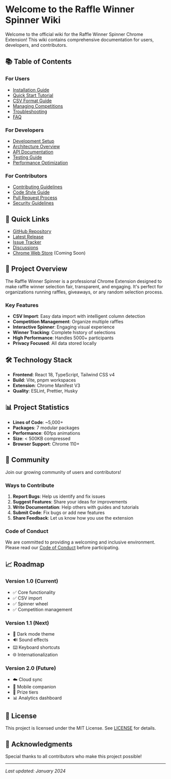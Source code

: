 # Welcome to the Raffle Winner Spinner Wiki

Welcome to the official wiki for the Raffle Winner Spinner Chrome Extension! This wiki contains comprehensive documentation for users, developers, and contributors.

## 📚 Table of Contents

### For Users
- [Installation Guide](Installation-Guide)
- [Quick Start Tutorial](Quick-Start)
- [CSV Format Guide](CSV-Format-Guide)
- [Managing Competitions](Managing-Competitions)
- [Troubleshooting](Troubleshooting)
- [FAQ](FAQ)

### For Developers
- [Development Setup](Development-Setup)
- [Architecture Overview](Architecture-Overview)
- [API Documentation](API-Documentation)
- [Testing Guide](Testing-Guide)
- [Performance Optimization](Performance-Optimization)

### For Contributors
- [Contributing Guidelines](Contributing-Guidelines)
- [Code Style Guide](Code-Style-Guide)
- [Pull Request Process](Pull-Request-Process)
- [Security Guidelines](Security-Guidelines)

## 🚀 Quick Links

- [GitHub Repository](https://github.com/CodingButter/raffle-spinner)
- [Latest Release](https://github.com/CodingButter/raffle-spinner/releases/latest)
- [Issue Tracker](https://github.com/CodingButter/raffle-spinner/issues)
- [Discussions](https://github.com/CodingButter/raffle-spinner/discussions)
- [Chrome Web Store](#) (Coming Soon)

## 🎯 Project Overview

The Raffle Winner Spinner is a professional Chrome Extension designed to make raffle winner selection fair, transparent, and engaging. It's perfect for organizations running raffles, giveaways, or any random selection process.

### Key Features

- **CSV Import**: Easy data import with intelligent column detection
- **Competition Management**: Organize multiple raffles
- **Interactive Spinner**: Engaging visual experience
- **Winner Tracking**: Complete history of selections
- **High Performance**: Handles 5000+ participants
- **Privacy Focused**: All data stored locally

## 🛠️ Technology Stack

- **Frontend**: React 18, TypeScript, Tailwind CSS v4
- **Build**: Vite, pnpm workspaces
- **Extension**: Chrome Manifest V3
- **Quality**: ESLint, Prettier, Husky

## 📊 Project Statistics

- **Lines of Code**: ~5,000+
- **Packages**: 7 modular packages
- **Performance**: 60fps animations
- **Size**: < 500KB compressed
- **Browser Support**: Chrome 110+

## 🤝 Community

Join our growing community of users and contributors!

### Ways to Contribute

1. **Report Bugs**: Help us identify and fix issues
2. **Suggest Features**: Share your ideas for improvements
3. **Write Documentation**: Help others with guides and tutorials
4. **Submit Code**: Fix bugs or add new features
5. **Share Feedback**: Let us know how you use the extension

### Code of Conduct

We are committed to providing a welcoming and inclusive environment. Please read our [Code of Conduct](https://github.com/CodingButter/raffle-spinner/blob/main/.github/CODE_OF_CONDUCT.md) before participating.

## 📈 Roadmap

### Version 1.0 (Current)
- ✅ Core functionality
- ✅ CSV import
- ✅ Spinner wheel
- ✅ Competition management

### Version 1.1 (Next)
- 🎨 Dark mode theme
- 🔊 Sound effects
- ⌨️ Keyboard shortcuts
- 🌐 Internationalization

### Version 2.0 (Future)
- ☁️ Cloud sync
- 📱 Mobile companion
- 🎁 Prize tiers
- 📊 Analytics dashboard

## 📜 License

This project is licensed under the MIT License. See [LICENSE](https://github.com/CodingButter/raffle-spinner/blob/main/LICENSE) for details.

## 🙏 Acknowledgments

Special thanks to all contributors who make this project possible!

---

*Last updated: January 2024*